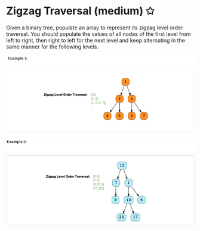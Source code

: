 # Zigzag Traversal (medium) ✩

Given a binary tree, populate an array to represent its zigzag level order traversal. 
You should populate the values of all nodes of the first level from left to right, 
then right to left for the next level and keep alternating in the same manner for the following levels.

![Binary Tree Reverse Level Order Traversal Example 1](./../../../assets/zigzag_traversal_eg1.png)

![Binary Tree Reverse Level Order Traversal Example 2](./../../../assets/zigzag_traversal_eg2.png)

